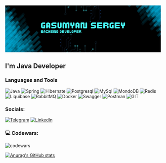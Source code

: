 ![Header](https://github.com/SG087/SG087/blob/main/assets/Blue%20%26%20Black%20Modern%20Technology%20LinkedIn%20Banner.png)

## I'm Java Developer

### Languages and Tools
![Java](https://img.shields.io/badge/-Java-090909?style=for-the-badge)
![Spring](https://img.shields.io/badge/-Spring-090909?style=for-the-badge&logo=spring&logoColor=00FF00)
![Hibernate](https://img.shields.io/badge/-Hibernate-090909?style=for-the-badge&logo=hibernate)
![Postgresql](https://img.shields.io/badge/-Postgresql-090909?style=for-the-badge&logo=postgresql)
![MySql](https://img.shields.io/badge/-MySql-090909?style=for-the-badge&logo=mysql)
![MondoDB](https://img.shields.io/badge/-ModgoDb-090909?style=for-the-badge&logo=mongodb)
![Redis](https://img.shields.io/badge/-redis-090909?style=for-the-badge&logo=redis)
![Liquibase](https://img.shields.io/badge/-liquibase-090909?style=for-the-badge&logo=liquibase)
![RabbitMQ](https://img.shields.io/badge/-RabbitMQ-090909?style=for-the-badge&logo=rabbitmq)
![Docker](https://img.shields.io/badge/-docker-090909?style=for-the-badge&logo=docker)
![Swagger](https://img.shields.io/badge/-swagger-090909?style=for-the-badge&logo=swagger)
![Postman](https://img.shields.io/badge/-postman-090909?style=for-the-badge&logo=postman)
![GIT](https://img.shields.io/badge/-GIT-090909?style=for-the-badge&logo=git)

### Socials:
[![Telegram](https://img.shields.io/badge/-Telegram-090909?style=for-the-badge&logo=telegram&logoColor=27A0D9)](https://t.me/SG_087)
[![LinkedIn](https://img.shields.io/badge/-LinkedIn-090909?style=for-the-badge&logo=linkedin&logoColor=007BB6)](https://www.linkedin.com/in/sergey-gasumyan/)

### 💻 Codewars:
![codewars](https://www.codewars.com/users/Sergey_550_/badges/large)

[![Anurag's GitHub stats](https://github-readme-stats.vercel.app/api?username=SG087&show_icons=true&theme=tokyonight)](https://github.com/anuraghazra/github-readme-stats)